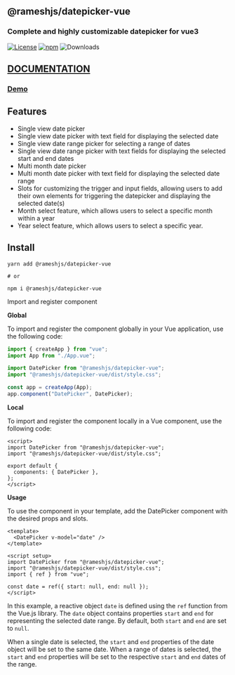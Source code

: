 ## @rameshjs/datepicker-vue

### Complete and highly customizable datepicker for vue3

[![License](https://img.shields.io/npm/l/@rameshjs/datepicker-vue)](https://github.com/rameshjs/datepicker-vue/blob/main/LICENCE)
[![npm](https://img.shields.io/npm/v/@rameshjs/datepicker-vue)](https://www.npmjs.com/package/@rameshjs/datepicker-vue)
![Downloads](https://img.shields.io/npm/dt/@rameshjs/datepicker-vue)

## [DOCUMENTATION](https://datepicker-vue-docs.readthedocs.io/en/latest/index.html)

### [Demo](https://stackblitz.com/edit/rameshjsdatepicker-vue?file=src%2Fcomponents%2FPlayground.vue)

## Features

- Single view date picker
- Single view date picker with text field for displaying the selected date
- Single view date range picker for selecting a range of dates
- Single view date range picker with text fields for displaying the selected start and end dates
- Multi month date picker
- Multi month date picker with text field for displaying the selected date range
- Slots for customizing the trigger and input fields, allowing users to add their own elements for triggering the datepicker and displaying the selected date(s)
- Month select feature, which allows users to select a specific month within a year
- Year select feature, which allows users to select a specific year.

## Install

```shell
yarn add @rameshjs/datepicker-vue

# or

npm i @rameshjs/datepicker-vue
```

Import and register component

**Global**

To import and register the component globally in your Vue application, use the following code:

```js
import { createApp } from "vue";
import App from "./App.vue";

import DatePicker from "@rameshjs/datepicker-vue";
import "@rameshjs/datepicker-vue/dist/style.css";

const app = createApp(App);
app.component("DatePicker", DatePicker);
```

**Local**

To import and register the component locally in a Vue component, use the following code:

```vue
<script>
import DatePicker from "@rameshjs/datepicker-vue";
import "@rameshjs/datepicker-vue/dist/style.css";

export default {
  components: { DatePicker },
};
</script>
```

**Usage**

To use the component in your template, add the DatePicker component with the desired props and slots.

```vue
<template>
  <DatePicker v-model="date" />
</template>

<script setup>
import DatePicker from "@rameshjs/datepicker-vue";
import "@rameshjs/datepicker-vue/dist/style.css";
import { ref } from "vue";

const date = ref({ start: null, end: null });
</script>
```

In this example, a reactive object `date` is defined using the `ref` function from the Vue.js library. The `date` object contains properties `start` and `end` for representing the selected date range. By default, both `start` and `end` are set to `null`.

When a single date is selected, the `start` and `end` properties of the date object will be set to the same date. When a range of dates is selected, the `start` and `end` properties will be set to the respective `start` and `end` dates of the range.
